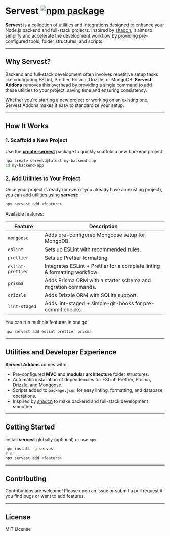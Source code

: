 # Servest <a href="https://npmjs.com/package/servest"><img src="https://img.shields.io/npm/v/servest" alt="npm package"></a>

**Servest** is a collection of utilities and integrations designed to enhance your Node.js backend and full-stack projects. Inspired by [shadcn](https://github.com/shadcn), it aims to simplify and accelerate the development workflow by providing pre-configured tools, folder structures, and scripts.

---

## Why Servest?

Backend and full-stack development often involves repetitive setup tasks like configuring ESLint, Prettier, Prisma, Drizzle, or MongoDB. **Servest Addons** removes this overhead by providing a single command to add these utilities to your project, saving time and ensuring consistency.

Whether you're starting a new project or working on an existing one, Servest Addons makes it easy to standardize your setup.

---

## How It Works

### 1. Scaffold a New Project

Use the **[create-servest](https://www.npmjs.com/package/create-servest)** package to quickly scaffold a new backend project:

```bash
npx create-servest@latest my-backend-app
cd my-backend-app
```

### 2. Add Utilities to Your Project

Once your project is ready (or even if you already have an existing project), you can add utilities using **servest**:

```bash
npx servest add <feature>
```

Available features:

| Feature           | Description                                                                |
| ----------------- | -------------------------------------------------------------------------- |
| `mongoose`        | Adds pre-configured Mongoose setup for MongoDB.                            |
| `eslint`          | Sets up ESLint with recommended rules.                                     |
| `prettier`        | Sets up Prettier formatting.                                               |
| `eslint-prettier` | Integrates ESLint + Prettier for a complete linting & formatting workflow. |
| `prisma`          | Adds Prisma ORM with a starter schema and migration commands.              |
| `drizzle`         | Adds Drizzle ORM with SQLite support.                                      |
| `lint-staged`     | Adds lint-staged + simple-git-hooks for pre-commit checks.                 |

You can run multiple features in one go:

```bash
npx servest add eslint prettier prisma
```

---

## Utilities and Developer Experience

**Servest Addons** comes with:

- Pre-configured **MVC** and **modular architecture** folder structures.
- Automatic installation of dependencies for ESLint, Prettier, Prisma, Drizzle, and Mongoose.
- Scripts added to `package.json` for easy linting, formatting, and database operations.
- Inspired by [shadcn](https://github.com/shadcn) to make backend and full-stack development smoother.

---

## Getting Started

Install **servest** globally (optional) or use `npx`:

```bash
npm install -g servest
# or
npx servest add <feature>
```

---

## Contributing

Contributions are welcome! Please open an issue or submit a pull request if you find bugs or want to add features.

---

## License

MIT License
